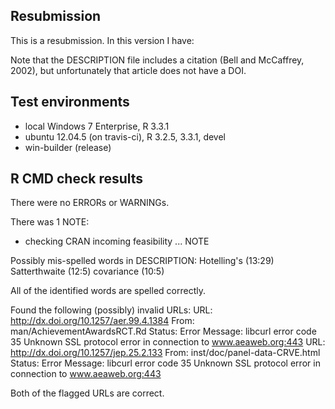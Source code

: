 ## Resubmission

This is a resubmission. In this version I have:

Note that the DESCRIPTION file includes a citation (Bell and McCaffrey, 2002), but unfortunately that article does not have a DOI.

## Test environments

* local Windows 7 Enterprise, R 3.3.1
* ubuntu 12.04.5 (on travis-ci), R 3.2.5, 3.3.1, devel
* win-builder (release)

## R CMD check results

There were no ERRORs or WARNINGs. 

There was 1 NOTE:

* checking CRAN incoming feasibility ... NOTE

Possibly mis-spelled words in DESCRIPTION:
  Hotelling's (13:29)
  Satterthwaite (12:5)
  covariance (10:5)

  All of the identified words are spelled correctly. 

Found the following (possibly) invalid URLs:
  URL: http://dx.doi.org/10.1257/aer.99.4.1384
    From: man/AchievementAwardsRCT.Rd
    Status: Error
    Message: libcurl error code 35
    	Unknown SSL protocol error in connection to www.aeaweb.org:443
  URL: http://dx.doi.org/10.1257/jep.25.2.133
    From: inst/doc/panel-data-CRVE.html
    Status: Error
    Message: libcurl error code 35
    	Unknown SSL protocol error in connection to www.aeaweb.org:443
    	
  Both of the flagged URLs are correct.